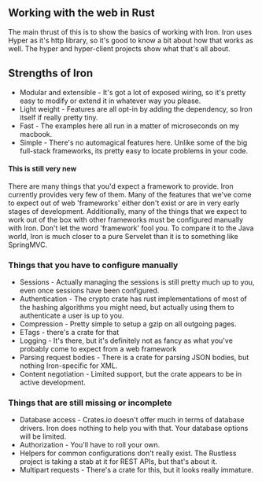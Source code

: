 Working with the web in Rust
------------------------------------

The main thrust of this is to show the basics of working with Iron. Iron uses Hyper as it's http library, so it's good to know a bit about how that works as well. The hyper and hyper-client projects show what that's all about.

## Strengths of Iron

- Modular and extensible - It's got a lot of exposed wiring, so it's pretty easy to modify or extend it in whatever way you please.
- Light weight - Features are all opt-in by adding the dependency, so Iron itself if really pretty tiny.
- Fast - The examples here all run in a matter of microseconds on my macbook.
- Simple - There's no automagical features here. Unlike some of the big full-stack frameworks, its pretty easy to locate problems in your code.

#### This is still very new

There are many things that you'd expect a framework to provide. Iron currently provides very few of them. Many of the features that we've come to expect out of web 'frameworks' either don't exist or are in very early stages of development. Additionally, many of the things that we expect to work out of the box with other frameworks must be configured manually with Iron. Don't let the word 'framework' fool you. To compare it to the Java world, Iron is much closer to a pure Servelet than it is to something like SpringMVC.

### Things that you have to configure manually

- Sessions - Actually managing the sessions is still pretty much up to you, even once sessions have been configured.
- Authentication - The crypto crate has rust implementations of most of the hashing algorithms you might need, but actually using them to authenticate a user is up to you.
- Compression - Pretty simple to setup a gzip on all outgoing pages.
- ETags - there's a crate for that
- Logging - It's there, but it's definitely not as fancy as what you've probably come to expect from a web framework
- Parsing request bodies - There is a crate for parsing JSON bodies, but nothing Iron-specific for XML.
- Content negotiation - Limited support, but the crate appears to be in active development.

### Things that are still missing or incomplete

- Database access - Crates.io doesn't offer much in terms of database drivers. Iron does nothing to help you with that. Your database options will be limited.
- Authorization - You'll have to roll your own.
- Helpers for common configurations don't really exist. The Rustless project is taking a stab at it for REST APIs, but that's about it.
- Multipart requests - There's a crate for this, but it looks really immature.
